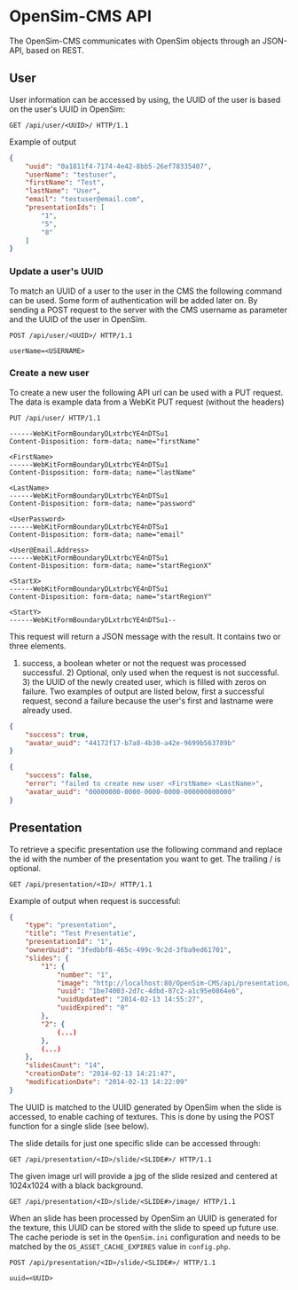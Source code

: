 OpenSim-CMS API
===============
The OpenSim-CMS communicates with OpenSim objects through an JSON-API, based on REST.

## User

User information can be accessed by using, the UUID of the user is based on the user's UUID in OpenSim:

```http
GET /api/user/<UUID>/ HTTP/1.1
```

Example of output

```json
{
    "uuid": "0a1811f4-7174-4e42-8bb5-26ef78335407",
    "userName": "testuser",
    "firstName": "Test",
    "lastName": "User",
    "email": "testuser@email.com",
    "presentationIds": [
        "1",
        "5",
        "8"
    ]
}
```

### Update a user's UUID

To match an UUID of a user to the user in the CMS the following command can be used.
Some form of authentication will be added later on. By sending a POST request to the server with the CMS
username as parameter and the UUID of the user in OpenSim.

```http
POST /api/user/<UUID>/ HTTP/1.1

userName=<USERNAME>
```

### Create a new user

To create a new user the following API url can be used with a PUT request.
The data is example data from a WebKit PUT request (without the headers)

```http
PUT /api/user/ HTTP/1.1

------WebKitFormBoundaryDLxtrbcYE4nDTSu1
Content-Disposition: form-data; name="firstName"

<FirstName>
------WebKitFormBoundaryDLxtrbcYE4nDTSu1
Content-Disposition: form-data; name="lastName"

<LastName>
------WebKitFormBoundaryDLxtrbcYE4nDTSu1
Content-Disposition: form-data; name="password"

<UserPassword>
------WebKitFormBoundaryDLxtrbcYE4nDTSu1
Content-Disposition: form-data; name="email"

<User@Email.Address>
------WebKitFormBoundaryDLxtrbcYE4nDTSu1
Content-Disposition: form-data; name="startRegionX"

<StartX>
------WebKitFormBoundaryDLxtrbcYE4nDTSu1
Content-Disposition: form-data; name="startRegionY"

<StartY>
------WebKitFormBoundaryDLxtrbcYE4nDTSu1--
```

This request will return a JSON message with the result. It contains two or three elements.
1) success, a boolean wheter or not the request was processed successful. 2) Optional, only used when
the request is not successful. 3) the UUID of the newly created user, which is filled with zeros on
failure. Two examples of output are listed below, first a successful request,
second a failure because the user's first and lastname were already used.

```json
{
    "success": true,
    "avatar_uuid": "44172f17-b7a8-4b30-a42e-9699b563789b"
}
```

```json
{
    "success": false,
    "error": "failed to create new user <FirstName> <LastName>",
    "avatar_uuid": "00000000-0000-0000-0000-000000000000"
}
```

## Presentation

To retrieve a specific presentation use the following command and replace the id with the number of the
presentation you want to get. The trailing / is optional.

```http
GET /api/presentation/<ID>/ HTTP/1.1
```

Example of output when request is successful:

```json
{
    "type": "presentation",
    "title": "Test Presentatie",
    "presentationId": "1",
    "ownerUuid": "3fedbbf8-465c-499c-9c2d-3fba9ed61701",
    "slides": {
        "1": {
            "number": "1",
            "image": "http://localhost:80/OpenSim-CMS/api/presentation/1/slide/1/image/",
            "uuid": "1be74003-2d7c-4dbd-87c2-a1c95e0864e6",
            "uuidUpdated": "2014-02-13 14:55:27",
            "uuidExpired": "0"
        },
        "2": {
            (...)
        },
        (...)
    },
    "slidesCount": "14",
    "creationDate": "2014-02-13 14:21:47",
    "modificationDate": "2014-02-13 14:22:09"
}
```
The UUID is matched to the UUID generated by OpenSim when the slide is accessed, to enable caching of textures.
This is done by using the POST function for a single slide (see below).

The slide details for just one specific slide can be accessed through:

```http
GET /api/presentation/<ID>/slide/<SLIDE#>/ HTTP/1.1
```

The given image url will provide a jpg of the slide resized and centered at 1024x1024 with a black background.

```http
GET /api/presentation/<ID>/slide/<SLIDE#>/image/ HTTP/1.1
```

When an slide has been processed by OpenSim an UUID is generated for the texture, this UUID can be stored with
the slide to speed up future use. The cache periode is set in the `OpenSim.ini` configuration and needs to be
matched by the `OS_ASSET_CACHE_EXPIRES` value in `config.php`.

```http
POST /api/presentation/<ID>/slide/<SLIDE#>/ HTTP/1.1

uuid=<UUID>
```
